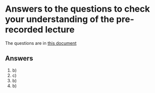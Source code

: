 # Answers to the questions to check your understanding of the pre-recorded lecture

The questions are in [this document](https://github.com/koudyk/intro_git_github/blob/main/questions-to-check-understanding-of-lecture.md)

## Answers
1. b)
2. c)
3. b)
4. b)
